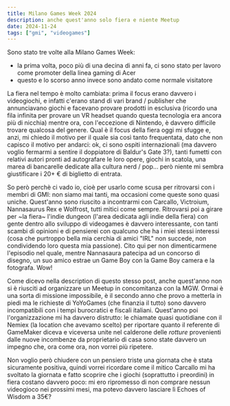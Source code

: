 ```yaml
---
title: Milano Games Week 2024
description: anche quest'anno solo fiera e niente Meetup
date: 2024-11-24
tags: ["gmi", "videogames"]
---
```


Sono stato tre volte alla Milano Games Week:

- la prima volta, poco più di una decina di anni fa, ci sono stato per lavoro come promoter della linea gaming di Acer
- questo e lo scorso anno invece sono andato come normale visitatore

La fiera nel tempo è molto cambiata: prima il focus erano davvero i videogiochi, e infatti c'erano stand di vari brand / publisher che annunciavano giochi e facevano provare prodotti in esclusiva (ricordo una fila infinita per provare un VR headset quando questa tecnologia era ancora più di nicchia) mentre ora, con l'eccezione di Nintendo, è davvero difficile trovare qualcosa del genere.
Qual è il focus della fiera oggi mi sfugge e, anzi, mi chiedo il motivo per il quale sia così tanto frequentata, dato che non capisco il motivo per andarci: ok, ci sono ospiti internazionali (ma davvero voglio fermarmi a sentire il doppiatore di Baldur's Gate 3?), tanti fumetti con relativi autori pronti ad autografare le loro opere, giochi in scatola, una marea di bancarelle dedicate alla cultura nerd / pop... però niente mi sembra giustificare i 20+ € di biglietto di entrata.

So però perchè ci vado io, cioè per usarlo come scusa per ritrovarsi con i membri di GMI: non siamo mai tanti, ma occasioni come queste sono quasi uniche. Quest'anno sono riuscito a incontrarmi con Carcallo, Victroium, Nannasaurus Rex e Wolfrost, tutti mitici come sempre.
Ritrovarsi poi a girare per ~la fiera~ l'indie dungeon (l'area dedicata agli indie della fiera) con gente dentro allo sviluppo di videogames è davvero interessante, con tanti scambi di opinioni e di pensierei con qualcuno che ha i miei stessi interessi (cosa che purtroppo bella mia cerchia di amici "IRL" non succede, non condividendo loro questa mia passione).
Cito qui per non dimenticarmene l'episodio nel quale, mentre Nannasaura patecipa ad un concorso di disegno, un suo amico estrae un Game Boy con la Game Boy camera e la fotografa. Wow!

Come dicevo nella description di questo stesso post, anche quest'anno non si è riusciti ad organizzare un Meetup in concomitanza con la MGW. Ormai è una sorta di missione impossibile, è il secondo anno che provo a metterla in piedi ma le richieste di YoYoGames (che finanzia il tutto) sono davvero incompatibili con i tempi burocratici e fiscali italiani. Quest'anno poi l'organizzazione mi ha davvero distrutto: le chiamate quasi quotidiane con il Nemiex (la location che avevamo scelto) per riportare quanto il referente di GameMaker diceva e viceversa unite nel calderone delle *rotture* provenienti dalle nuove incombenze da proprietario di casa sono state davvero un impegno che, ora come ora, non vorrei più ripetere.

Non voglio però chiudere con un pensiero triste una giornata che è stata sicuramente positiva, quindi vorrei ricordare come il mitico Carcallo mi ha svoltato la giornata e fatto scoprire che i giochi (soprattutto i preordini) in fiera costano davvero poco: mi ero ripromesso di non comprare nessun videogioco nei prossimi mesi, ma potevo davvero lasciare lì Echoes of Wisdom a 35€?
